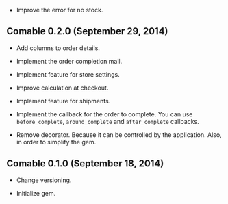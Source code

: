 *   Improve the error for no stock.


## Comable 0.2.0 (September 29, 2014) ##

*   Add columns to order details.

*   Implement the order completion mail.

*   Implement feature for store settings.

*   Improve calculation at checkout.

*   Implement feature for shipments.

*   Implement the callback for the order to complete.
    You can use `before_complete`, `around_complete` and `after_complete` callbacks.

*   Remove decorator. Because it can be controlled by the application.
    Also, in order to simplify the gem.


## Comable 0.1.0 (September 18, 2014) ##

*   Change versioning.

*   Initialize gem.
